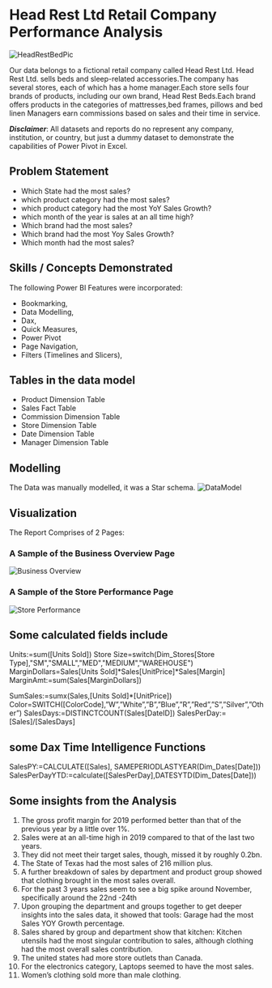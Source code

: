 # Head Rest Ltd Retail Company Performance Analysis
![HeadRestBedPic](https://github.com/CoyoteStark25/Head_Rest_Ltd_Retail_Company_Analysis_Excel/assets/77941966/2d0151c0-dc3a-443a-af0b-9b5605dc3163)

Our data belongs to a fictional retail company called Head Rest Ltd. Head Rest Ltd. sells beds and sleep-related accessories.The company has several stores, each of which has a home manager.Each store sells four brands of products, including our own brand, Head Rest Beds.Each brand offers products in the categories of mattresses,bed frames, pillows and bed linen Managers earn commissions based on sales and their time in service.

_**Disclaimer**_: All datasets and reports do no represent any company, institution, or country, but just a dummy dataset to demonstrate the capabilities of Power Pivot in Excel.

## Problem Statement

- Which State had the most sales?
- which product category had the most sales?
- which product category had the most YoY Sales Growth?
- which month of the year is sales at an all time high?
- Which brand had the most sales?
- Which brand had the most Yoy Sales Growth?
- Which month had the most sales?

## Skills / Concepts Demonstrated
The following Power BI Features were incorporated:

- Bookmarking,
- Data Modelling,
- Dax,
- Quick Measures,
- Power Pivot
- Page Navigation,
- Filters (Timelines and Slicers),

## Tables in the data model
- Product Dimension Table 
- Sales Fact Table
- Commission Dimension Table
- Store Dimension Table
- Date Dimension Table
- Manager Dimension Table

## Modelling
The Data was manually modelled, it was a Star schema.
![DataModel](https://github.com/CoyoteStark25/Head_Rest_Ltd_Retail_Company_Analysis_Excel/assets/77941966/c1904dde-7b76-4acf-a2f6-32ffeaeb9a32)

## Visualization

The Report Comprises of 2 Pages:
### A Sample of the Business Overview Page
![Business Overview](https://github.com/CoyoteStark25/Head_Rest_Ltd_Retail_Company_Analysis_Excel/assets/77941966/d86ccf9f-b4d5-459b-9bc4-793d7554cfae)

### A Sample of the Store Performance Page
![Store Performance](https://github.com/CoyoteStark25/Head_Rest_Ltd_Retail_Company_Analysis_Excel/assets/77941966/181bf14d-ab5d-4504-ab50-c8dff06ee227)

## Some calculated fields include
Units:=sum([Units Sold])
Store Size=switch(Dim_Stores[Store Type],"SM","SMALL","MED","MEDIUM","WAREHOUSE")
MarginDollars=Sales[Units Sold]*Sales[UnitPrice]*Sales[Margin]
MarginAmt:=sum(Sales[MarginDollars])

SumSales:=sumx(Sales,[Units Sold]*[UnitPrice])
Color=SWITCH([ColorCode],”W”,”White”,”B”,”Blue”,”R”,”Red”,”S”,”Silver”,”Other”)
SalesDays:=DISTINCTCOUNT(Sales[DateID])
SalesPerDay:=[Sales]/[SalesDays]

## some Dax Time Intelligence Functions
SalesPY:=CALCULATE([Sales], SAMEPERIODLASTYEAR(Dim_Dates[Date]))
SalesPerDayYTD:=calculate([SalesPerDay],DATESYTD(Dim_Dates[Date]))


## Some insights from the Analysis
1.	The gross profit margin for 2019 performed better than that of the previous year by a little over 1%.
2.	Sales were at an all-time high in 2019 compared to that of the last two years.
3.	They did not meet their target sales, though, missed it by roughly 0.2bn.
4.	The State of Texas had the most sales of 216 million plus.
5.	A further breakdown of sales by department and product group showed that clothing brought in the most sales overall.
6.	For the past 3 years sales seem to see a big spike around November, specifically around the 22nd -24th 
7.	Upon grouping the department and groups together to get deeper insights into the sales data, it showed that tools: Garage had the most Sales YOY Growth percentage.
8.	Sales shared by group and department show that kitchen: Kitchen utensils had the most singular contribution to sales, although clothing had the most overall sales contribution.
9.	The united states had more store outlets than Canada.
10.	For the electronics category, Laptops seemed to have the most sales.
11.	Women’s clothing sold more than male clothing.
